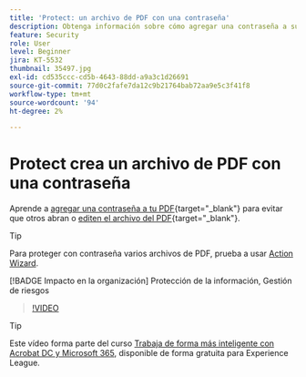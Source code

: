 ```yaml
---
title: 'Protect: un archivo de PDF con una contraseña'
description: Obtenga información sobre cómo agregar una contraseña a su PDF para evitar que otros usuarios abran o editen el archivo
feature: Security
role: User
level: Beginner
jira: KT-5532
thumbnail: 35497.jpg
exl-id: cd535ccc-cd5b-4643-88dd-a9a3c1d26691
source-git-commit: 77d0c2fafe7da12c9b21764bab72aa9e5c3f41f8
workflow-type: tm+mt
source-wordcount: '94'
ht-degree: 2%

---
```


# Protect crea un archivo de PDF con una contraseña

Aprende a [agregar una contraseña a tu PDF](https://www.adobe.com/es/acrobat/online/password-protect-pdf.html){target="_blank"} para evitar que otros abran o [editen el archivo del PDF](https://www.adobe.com/es/acrobat/online/pdf-editor.html){target="_blank"}.

>[!TIP]
>
>Para proteger con contraseña varios archivos de PDF, prueba a usar [Action Wizard](../advanced-tasks/action.md).

[!BADGE Impacto en la organización]
Protección de la información, Gestión de riesgos

>[!VIDEO](https://video.tv.adobe.com/v/35497?quality=12&learn=on&hidetitle=true)

>[!TIP]
>
Este vídeo forma parte del curso [Trabaja de forma más inteligente con Acrobat DC y Microsoft 365](https://experienceleague.adobe.com/?recommended=Acrobat-U-1-2021.microsoft365), disponible de forma gratuita para Experience League.
